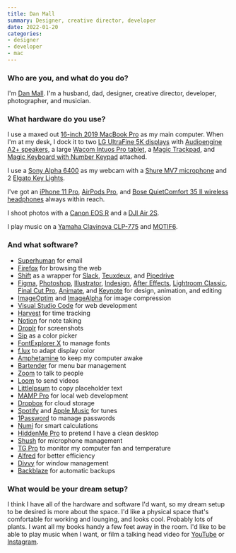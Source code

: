 ```yaml
---
title: Dan Mall
summary: Designer, creative director, developer
date: 2022-01-20
categories:
- designer
- developer
- mac
---
```


### Who are you, and what do you do?

I'm [Dan Mall](https://twitter.com/danmall "Dan's Twitter account."). I'm a husband, dad, designer, creative director, developer, photographer, and musician.

### What hardware do you use?

I use a maxed out [16-inch 2019 MacBook Pro][macbook-pro] as my main computer. When I'm at my desk, I dock it to two [LG UltraFine 5K displays][ultrafine-5k] with [Audioengine A2+ speakers][a2-plus], a large [Wacom Intuos Pro tablet][intuos-pro], a [Magic Trackpad][magic-trackpad], and [Magic Keyboard with Number Keypad][magic-keyboard-with-numeric-keypad] attached.

I use a [Sony Alpha 6400][a6400] as my webcam with a [Shure MV7 microphone][mv7] and 2 [Elgato Key Lights][key-light].

I've got an [iPhone 11 Pro][iphone-11-pro], [AirPods Pro][airpods-pro], and [Bose QuietComfort 35 II wireless headphones][quietcomfort-35-ii] always within reach.

I shoot photos with a [Canon EOS R][eos-r] and a [DJI Air 2S][air-2s].

I play music on a [Yamaha Clavinova CLP-775][clp-775] and [MOTIF6][].

### And what software?

- [Superhuman][] for email
- [Firefox][] for browsing the web
- [Shift][] as a wrapper for [Slack][], [Teuxdeux][], and [Pipedrive][]
- [Figma][], [Photoshop][], [Illustrator][], [Indesign][], [After Effects][after-effects], [Lightroom Classic][lightroom], [Final Cut Pro][final-cut-pro], [Animate][], and [Keynote][] for design, animation, and editing
- [ImageOptim][] and [ImageAlpha][] for image compression
- [Visual Studio Code][visual-studio-code] for web development
- [Harvest][] for time tracking
- [Notion][] for note taking
- [Droplr][] for screenshots
- [Sip][] as a color picker
- [FontExplorer X][fontexplorer-x] to manage fonts
- [f.lux][] to adapt display color
- [Amphetamine][] to keep my computer awake
- [Bartender][] for menu bar management
- [Zoom][zoom.2] to talk to people
- [Loom][] to send videos
- [LittleIpsum][] to copy placeholder text
- [MAMP Pro][mamp-pro] for local web development
- [Dropbox][] for cloud storage
- [Spotify][] and [Apple Music][apple-music] for tunes
- [1Password][] to manage passwords
- [Numi][] for smart calculations
- [HiddenMe Pro][hiddenme-pro] to pretend I have a clean desktop
- [Shush][] for microphone management
- [TG Pro][tg-pro] to monitor my computer fan and temperature
- [Alfred][] for better efficiency
- [Divvy][] for window management
- [Backblaze][] for automatic backups
 
### What would be your dream setup?

I think I have all of the hardware and software I'd want, so my dream setup to be desired is more about the space. I'd like a physical space that's comfortable for working and lounging, and looks cool. Probably lots of plants. I want all my books handy a few feet away in the room. I'd like to be able to play music when I want, or film a talking head video for [YouTube][] or [Instagram][].

[1password]: https://1password.com "Password management software for Mac OS X."
[a2-plus]: https://audioengineusa.com/shop/factory-refurbished/a2-powered-speakers-refurbished/ "Desktop speakers."
[a6400]: https://www.sony.com/electronics/interchangeable-lens-cameras/ilce-6400 "A 24.2 megapixel mirrorless camera."
[after-effects]: https://www.adobe.com/products/aftereffects.html "Motion graphics and video editing software."
[air-2s]: https://www.dji.com/au/air-2s "A drone."
[airpods-pro]: https://www.apple.com/airpods-pro/ "In-ear headphones."
[alfred]: https://www.alfredapp.com/ "A launcher app for the Mac."
[amphetamine]: https://apps.apple.com/us/app/amphetamine/id937984704 "A Mac tool to keep your computer awake."
[animate]: https://en.wikipedia.org/wiki/Adobe_Animate "A vector animation suite."
[apple-music]: https://apple.com/apple-music/ "A music streaming service."
[backblaze]: https://www.backblaze.com/cloud-backup.html "Online backup."
[bartender]: https://www.macbartender.com/ "A Mac tool for organising menu bar apps."
[clp-775]: https://usa.yamaha.com/products/musical_instruments/pianos/clavinova/clp-775/index.html "A digital piano."
[divvy]: https://mizage.com/divvy/ "Window management and arrangement for macOS."
[dropbox]: https://www.dropbox.com/ "Online syncing and storage."
[droplr]: https://droplr.com/ "Mac software to easily share an image online."
[eos-r]: https://www.usa.canon.com/internet/portal/us/home/products/details/cameras/eos-dslr-and-mirrorless-cameras/mirrorless/eos-r "A 30.3 megapixel mirrorless camera."
[f.lux]: https://justgetflux.com/ "A tool to make the colour of your screen adapt to the current time of day."
[figma]: https://www.figma.com/ "A collaborative design prototype service."
[final-cut-pro]: https://en.wikipedia.org/wiki/Final_Cut_Pro "A nonlinear video editor."
[firefox]: https://www.mozilla.org/en-US/firefox/new/ "A cross-platform open-source web browser."
[fontexplorer-x]: https://www.fontexplorerx.com/ "Font management software."
[harvest]: https://www.getharvest.com/ "A time-tracking and invoice web service."
[hiddenme-pro]: http://web.archive.org/web/20210917190857/https://apps.apple.com/us/app/hiddenme-pro/id1007499919 "A Mac tool to hide your desktop icons."
[illustrator]: https://www.adobe.com/products/illustrator.html "A vector graphics editor."
[imagealpha]: https://pngmini.com/ "PNG optimising software for the Mac."
[imageoptim]: https://imageoptim.com/ "A Mac GUI wrapper for image optimising tools."
[indesign]: https://www.adobe.com/products/indesign.html "A desktop/web publishing application."
[instagram]: https://www.instagram.com/ "A photo sharing service."
[intuos-pro]: http://web.archive.org/web/20190506070316/https://www.wacom.com/en-ca/products/pen-tablets/intuos-pro-medium "A drawing tablet with multi-touch support."
[iphone-11-pro]: https://en.wikipedia.org/wiki/IPhone_11_Pro "A 5.8 inch iOS phone."
[key-light]: https://www.elgato.com/en/key-light "A light."
[keynote]: https://www.apple.com/keynote/ "Presentation software for the Mac."
[lightroom]: https://www.adobe.com/products/photoshop-lightroom.html "Photo management and editing software."
[littleipsum]: http://dustinsenos.com/littleIpsum "A text generator for macOS."
[loom]: https://www.loom.com/ "A service for quickly recording and sharing a video of yourself and your screen."
[macbook-pro]: https://www.apple.com/macbook-pro/ "A laptop."
[magic-keyboard-with-numeric-keypad]: https://www.apple.com/shop/product/MQ052LL/A/magic-keyboard-with-numeric-keypad-us-english?fnode=2e047409820cac3f651bc33ce34b6f6db3589bcfefdf82902cb87d90c01768ba43c0ae053774822c8988a1d9cea603ff6b0cbffef37ab86bef411ca3d7c29cd4bafd433aa577c7a259a35954a461687abb3362336ea2bddcd174e29ab339b827 "A wireless keyboard with a numeric keypad."
[magic-trackpad]: https://en.wikipedia.org/wiki/Magic_Trackpad "A trackpad for desktop machines."
[mamp-pro]: https://www.mamp.info/en/mamp-pro/ "A commercial one-click Mac solution for Apache, MySQL and PHP."
[motif6]: https://usa.yamaha.com/products/contents/music_production/synth_chronology/modal/modal_motif6.html "A synth."
[mv7]: https://en.wikipedia.org/wiki/Shure_MV7 "A microphone."
[notion]: https://www.notion.so/ "A collaborative wiki service."
[numi]: https://numi.io/ "A calendar for macOS."
[photoshop]: https://www.adobe.com/products/photoshop.html "A bitmap image editor."
[pipedrive]: https://www.pipedrive.com/ "A customer relations service."
[quietcomfort-35-ii]: https://www.bose.com/en_us/products/headphones/over_ear_headphones/quietcomfort-35-wireless-ii.html "On-ear headphones."
[shift]: http://web.archive.org/web/20221224222435/https://tryshift.com/ "An application that wraps other web apps together."
[shush]: https://itunes.apple.com/us/app/shush-microphone-manager/id496437906 "A Mac app for controlling the microphone."
[sip]: http://sipapp.io/ "A colour management and collection program for macOS."
[slack]: https://slack.com/ "A collaboration service."
[spotify]: https://www.spotify.com/us/ "A music streaming service."
[superhuman]: https://superhuman.com/ "A smart email service."
[teuxdeux]: https://teuxdeux.com/ "A simple, classy to-do web application."
[tg-pro]: https://www.tunabellysoftware.com/tgpro/ "A Mac tool to monitor and control your fans."
[ultrafine-5k]: http://web.archive.org/web/20190711102445/https://www.apple.com/shop/product/HKN62LL/A/lg-ultrafine-5k-display "A 27 inch monitor."
[visual-studio-code]: https://code.visualstudio.com/ "A development IDE."
[youtube]: https://www.youtube.com/ "A web site for watching 80's TV commercials and bad mashups."
[zoom.2]: https://zoom.us "Video conferencing software."
